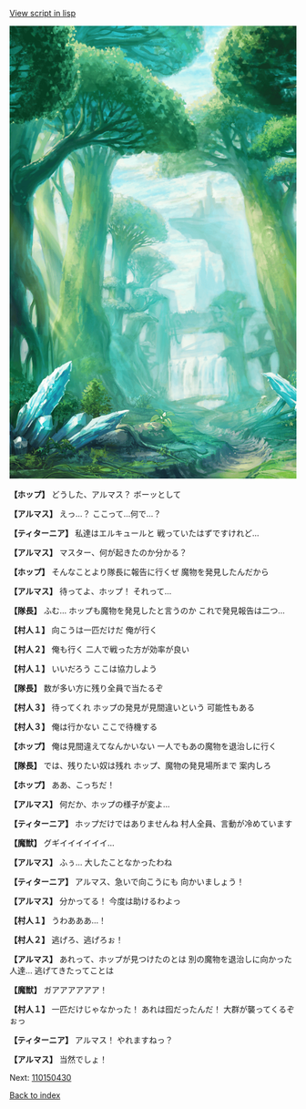 [View script in lisp](../scripts/110150421.txt)

![forest.png](../images/backgrounds/forest.png)

**【ホップ】**
どうした、アルマス？
ボーッとして

**【アルマス】**
えっ…？
ここって…何で…？

**【ティターニア】**
私達はエルキュールと
戦っていたはずですけれど…

**【アルマス】**
マスター、何が起きたのか分かる？

**【ホップ】**
そんなことより隊長に報告に行くぜ
魔物を発見したんだから

**【アルマス】**
待ってよ、ホップ！
それって…

**【隊長】**
ふむ…
ホップも魔物を発見したと言うのか
これで発見報告は二つ…

**【村人１】**
向こうは一匹だけだ
俺が行く

**【村人２】**
俺も行く
二人で戦った方が効率が良い

**【村人１】**
いいだろう
ここは協力しよう

**【隊長】**
数が多い方に残り全員で当たるぞ

**【村人３】**
待ってくれ
ホップの発見が見間違いという
可能性もある

**【村人３】**
俺は行かない
ここで待機する

**【ホップ】**
俺は見間違えてなんかいない
一人でもあの魔物を退治しに行く

**【隊長】**
では、残りたい奴は残れ
ホップ、魔物の発見場所まで
案内しろ

**【ホップ】**
ああ、こっちだ！

**【アルマス】**
何だか、ホップの様子が変よ…

**【ティターニア】**
ホップだけではありませんね
村人全員、言動が冷めています

**【魔獣】**
グギイイイイイイ…

**【アルマス】**
ふぅ…
大したことなかったわね

**【ティターニア】**
アルマス、急いで向こうにも
向かいましょう！

**【アルマス】**
分かってる！
今度は助けるわよっ

**【村人１】**
うわあああ…！

**【村人２】**
逃げろ、逃げろぉ！

**【アルマス】**
あれって、ホップが見つけたのとは
別の魔物を退治しに向かった人達…
逃げてきたってことは

**【魔獣】**
ガアアアアアア！

**【村人１】**
一匹だけじゃなかった！
あれは囮だったんだ！
大群が襲ってくるぞぉっ

**【ティターニア】**
アルマス！
やれますねっ？

**【アルマス】**
当然でしょ！

Next: [110150430](110150430.md)

[Back to index](index.md)

